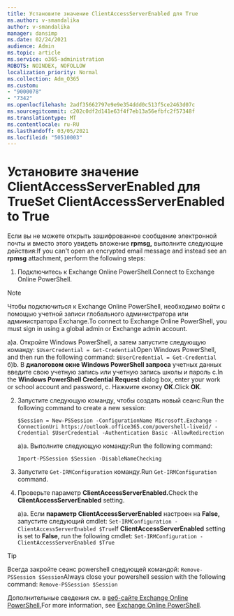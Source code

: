 ```yaml
---
title: Установите значение ClientAccessServerEnabled для True
ms.author: v-smandalika
author: v-smandalika
manager: dansimp
ms.date: 02/24/2021
audience: Admin
ms.topic: article
ms.service: o365-administration
ROBOTS: NOINDEX, NOFOLLOW
localization_priority: Normal
ms.collection: Adm_O365
ms.custom:
- "9000078"
- "7342"
ms.openlocfilehash: 2adf35662797e9e9e354ddd0c513f5ce2463d07c
ms.sourcegitcommit: c202c0df2d141e63f4f7eb13a56efbfc2f57348f
ms.translationtype: MT
ms.contentlocale: ru-RU
ms.lasthandoff: 03/05/2021
ms.locfileid: "50510003"
---
```

# <a name="set-clientaccessserverenabled-to-true"></a><span data-ttu-id="b3aab-102">Установите значение ClientAccessServerEnabled для True</span><span class="sxs-lookup"><span data-stu-id="b3aab-102">Set ClientAccessServerEnabled to True</span></span>

<span data-ttu-id="b3aab-103">Если вы не можете открыть зашифрованное сообщение электронной почты и вместо этого увидеть вложение **rpmsg,** выполните следующие действия:</span><span class="sxs-lookup"><span data-stu-id="b3aab-103">If you can't open an encrypted email message and instead see an **rpmsg** attachment, perform the following steps:</span></span>

1. <span data-ttu-id="b3aab-104">Подключитесь к Exchange Online PowerShell.</span><span class="sxs-lookup"><span data-stu-id="b3aab-104">Connect to Exchange Online PowerShell.</span></span>

> [!NOTE]
> <span data-ttu-id="b3aab-105">Чтобы подключиться к Exchange Online PowerShell, необходимо войти с помощью учетной записи глобального администратора или администратора Exchange.</span><span class="sxs-lookup"><span data-stu-id="b3aab-105">To connect to Exchange Online PowerShell, you must sign in using a global admin or Exchange admin account.</span></span>

   <span data-ttu-id="b3aab-106">а)</span><span class="sxs-lookup"><span data-stu-id="b3aab-106">a.</span></span> <span data-ttu-id="b3aab-107">Откройте Windows PowerShell, а затем запустите следующую команду: `$UserCredential = Get-Credential`</span><span class="sxs-lookup"><span data-stu-id="b3aab-107">Open Windows PowerShell, and then run the following command: `$UserCredential = Get-Credential`</span></span>
<span data-ttu-id="b3aab-108">б)</span><span class="sxs-lookup"><span data-stu-id="b3aab-108">b.</span></span> <span data-ttu-id="b3aab-109">В **диалоговом окне Windows PowerShell запроса** учетных данных введите свою учетную запись или учетную запись школы и пароль c.</span><span class="sxs-lookup"><span data-stu-id="b3aab-109">In the **Windows PowerShell Credential Request** dialog box, enter your work or school account and password, c.</span></span> <span data-ttu-id="b3aab-110">Нажмите кнопку **ОК**.</span><span class="sxs-lookup"><span data-stu-id="b3aab-110">Click **OK**.</span></span> 

2. <span data-ttu-id="b3aab-111">Запустите следующую команду, чтобы создать новый сеанс:</span><span class="sxs-lookup"><span data-stu-id="b3aab-111">Run the following command to create a new session:</span></span>

    `$Session = New-PSSession -ConfigurationName Microsoft.Exchange -ConnectionUri https://outlook.office365.com/powershell-liveid/ -Credential $UserCredential -Authentication Basic -AllowRedirection`

    <span data-ttu-id="b3aab-112">а)</span><span class="sxs-lookup"><span data-stu-id="b3aab-112">a.</span></span> <span data-ttu-id="b3aab-113">Выполните следующую команду:</span><span class="sxs-lookup"><span data-stu-id="b3aab-113">Run the following command:</span></span>
    
    `Import-PSSession $Session -DisableNameChecking`

3. <span data-ttu-id="b3aab-114">Запустите `Get-IRMConfiguration` команду.</span><span class="sxs-lookup"><span data-stu-id="b3aab-114">Run `Get-IRMConfiguration` command.</span></span>

4. <span data-ttu-id="b3aab-115">Проверьте параметр **ClientAccessServerEnabled.**</span><span class="sxs-lookup"><span data-stu-id="b3aab-115">Check the **ClientAccessServerEnabled** setting.</span></span> 

    <span data-ttu-id="b3aab-116">а)</span><span class="sxs-lookup"><span data-stu-id="b3aab-116">a.</span></span> <span data-ttu-id="b3aab-117">Если **параметр ClientAccessServerEnabled** настроен на **False,** запустите следующий cmdlet: `Set-IRMConfiguration -ClientAccessServerEnabled $True`</span><span class="sxs-lookup"><span data-stu-id="b3aab-117">If **ClientAccessServerEnabled** setting is set to **False**, run the following cmdlet: `Set-IRMConfiguration -ClientAccessServerEnabled $True`</span></span>

> [!TIP]
> <span data-ttu-id="b3aab-118">Всегда закройте сеанс powershell следующей командой: `Remove-PSSession $Session`</span><span class="sxs-lookup"><span data-stu-id="b3aab-118">Always close your powershell session with the following command: `Remove-PSSession $Session`</span></span>

<span data-ttu-id="b3aab-119">Дополнительные сведения см. в [веб-сайте Exchange Online PowerShell.](https://docs.microsoft.com/powershell/exchange/connect-to-exchange-online-powershell)</span><span class="sxs-lookup"><span data-stu-id="b3aab-119">For more information, see [Exchange Online PowerShell](https://docs.microsoft.com/powershell/exchange/connect-to-exchange-online-powershell).</span></span>

